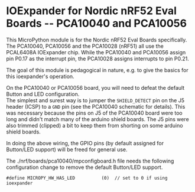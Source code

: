 
# IOExpander for Nordic nRF52 Eval Boards -- PCA10040 and PCA10056

This MicroPython module is for the Nordic nRF52 Eval Boards specifically. 
The PCA10040, PCA10056 and the PCA10028 (nRF51) all use the PCAL6408A IOExpander chip.
While the PCA10040 and PCA10056 assign pin P0.17 as the interrupt pin, the PCA10028 assigns interrupts to pin P0.21.

The goal of this module is pedagogical in nature, e.g. to give the basics for this ioexpander's operation.

On the PCA10040 or PCA10056 board, you will need to defeat the default Button and LED configuration.  
The simplest and surest way is to jumper the `SHIELD_DETECT` pin on the J5 header (ICSP) to a `GND` pin (see the PCA10040 schematic for details). This was necessary because the pins on J5 of the PCA10040 board were too long and didn't match many of the arduino shield boards. The J5 pins were also trimmed (clipped) a bit to keep them from shorting on some arduino shield boards.  

In doing the above wiring, the GPIO pins (by default assigned for Button/LED support) will be freed for general use.  

The ./nrf/boards/pca10040/mpconfigboard.h file needs the following configuration change to remove the default Button/LED support.

```
#define MICROPY_HW_HAS_LED          (0)  // set to 0 if using ioexpander
```
